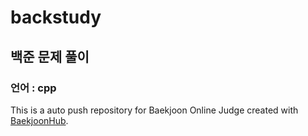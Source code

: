 # backstudy
## 백준 문제 풀이
### 언어 : cpp
This is a auto push repository for Baekjoon Online Judge created with [BaekjoonHub](https://github.com/BaekjoonHub/BaekjoonHub).
